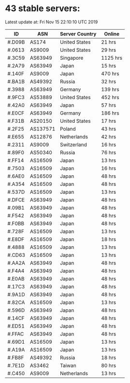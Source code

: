 # 43 stable servers:

Latest update at: Fri Nov 15 22:10:10 UTC 2019

| ID | ASN | Server Country | Online |
| -- | --- | -------------- | ------ |
| #.D09B | AS174 | United States | 21 hrs |
| #.0613 | AS9009 | United States | 29 hrs |
| #.3C59 | AS63949 | Singapore | 1125 hrs |
| #.2A79 | AS63949 | Japan | 15 hrs |
| #.140F | AS9009 | Japan | 470 hrs |
| #.BA1B | AS49392 | Russia | 32 hrs |
| #.3988 | AS63949 | Germany | 139 hrs |
| #.9FC3 | AS53889 | United States | 452 hrs |
| #.42A0 | AS63949 | Japan | 57 hrs |
| #.E0CF | AS63949 | Germany | 186 hrs |
| #.F31B | AS20150 | United States | 17 hrs |
| #.2F25 | AS137571 | Poland | 43 hrs |
| #.E655 | AS12876 | Netherlands | 42 hrs |
| #.2311 | AS9009 | Switzerland | 16 hrs |
| #.89F0 | AS50340 | Russia | 76 hrs |
| #.FF14 | AS16509 | Japan | 13 hrs |
| #.7503 | AS16509 | Japan | 16 hrs |
| #.6AE0 | AS16509 | Japan | 48 hrs |
| #.A354 | AS16509 | Japan | 48 hrs |
| #.537D | AS16509 | Japan | 13 hrs |
| #.DFCE | AS63949 | Japan | 48 hrs |
| #.09B1 | AS63949 | Japan | 48 hrs |
| #.F542 | AS63949 | Japan | 48 hrs |
| #.F0BB | AS63949 | Japan | 48 hrs |
| #.728F | AS16509 | Japan | 13 hrs |
| #.E8DF | AS16509 | Japan | 18 hrs |
| #.4888 | AS16509 | Japan | 13 hrs |
| #.CD63 | AS16509 | Japan | 13 hrs |
| #.AA2A | AS63949 | Japan | 48 hrs |
| #.F4A4 | AS63949 | Japan | 48 hrs |
| #.E0AB | AS63949 | Japan | 48 hrs |
| #.17C3 | AS63949 | Japan | 48 hrs |
| #.9A1D | AS63949 | Japan | 48 hrs |
| #.82CA | AS16509 | Japan | 13 hrs |
| #.596D | AS63949 | Japan | 48 hrs |
| #.14CF | AS63949 | Japan | 48 hrs |
| #.ED51 | AS63949 | Japan | 48 hrs |
| #.FFAC | AS63949 | Japan | 48 hrs |
| #.69D1 | AS16509 | Japan | 13 hrs |
| #.A19A | AS16509 | Japan | 13 hrs |
| #.FB8F | AS49392 | Russia | 18 hrs |
| #.7E1D | AS3462 | Taiwan | 80 hrs |
| #.C450 | AS9009 | Netherlands | 13 hrs |

